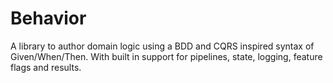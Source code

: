 # Behavior

A library to author domain logic using a BDD and CQRS inspired syntax of Given/When/Then. With built in support for pipelines, state, logging, feature flags and results. 
